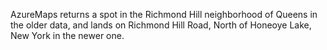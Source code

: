 AzureMaps returns a spot in the Richmond Hill neighborhood of Queens in the older data, and lands on Richmond Hill Road, North of Honeoye Lake, New York in the newer one.
